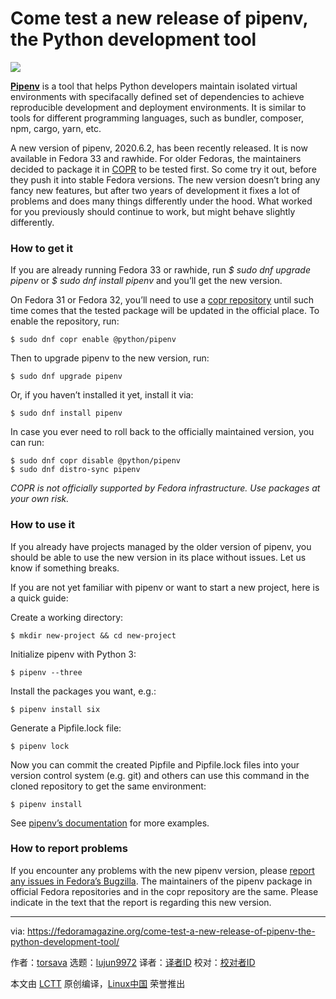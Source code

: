 [#]: collector: (lujun9972)
[#]: translator: (geekpi)
[#]: reviewer: ( )
[#]: publisher: ( )
[#]: url: ( )
[#]: subject: (Come test a new release of pipenv, the Python development tool)
[#]: via: (https://fedoramagazine.org/come-test-a-new-release-of-pipenv-the-python-development-tool/)
[#]: author: (torsava https://fedoramagazine.org/author/torsava/)

Come test a new release of pipenv, the Python development tool
======

![][1]

**[Pipenv][2]** is a tool that helps Python developers maintain isolated virtual environments with specifacally defined set of dependencies to achieve reproducible development and deployment environments. It is similar to tools for different programming languages, such as bundler, composer, npm, cargo, yarn, etc.

A new version of pipenv, 2020.6.2, has been recently released. It is now available in Fedora 33 and rawhide. For older Fedoras, the maintainers decided to package it in [COPR][3] to be tested first. So come try it out, before they push it into stable Fedora versions. The new version doesn’t bring any fancy new features, but after two years of development it fixes a lot of problems and does many things differently under the hood. What worked for you previously should continue to work, but might behave slightly differently.

### How to get it

If you are already running Fedora 33 or rawhide, run _$ sudo dnf upgrade pipenv_ or _$ sudo dnf install pipenv_ and you’ll get the new version.

On Fedora 31 or Fedora 32, you’ll need to use a [copr repository][3] until such time comes that the tested package will be updated in the official place. To enable the repository, run:

```
$ sudo dnf copr enable @python/pipenv
```

Then to upgrade pipenv to the new version, run:

```
$ sudo dnf upgrade pipenv
```

Or, if you haven’t installed it yet, install it via:

```
$ sudo dnf install pipenv
```

In case you ever need to roll back to the officially maintained version, you can run:

```
$ sudo dnf copr disable @python/pipenv
$ sudo dnf distro-sync pipenv
```

_COPR is not officially supported by Fedora infrastructure. Use packages at your own risk._

### How to use it

If you already have projects managed by the older version of pipenv, you should be able to use the new version in its place without issues. Let us know if something breaks.

If you are not yet familiar with pipenv or want to start a new project, here is a quick guide:

Create a working directory:

```
$ mkdir new-project && cd new-project
```

Initialize pipenv with Python 3:

```
$ pipenv --three
```

Install the packages you want, e.g.:

```
$ pipenv install six
```

Generate a Pipfile.lock file:

```
$ pipenv lock
```

Now you can commit the created Pipfile and Pipfile.lock files into your version control system (e.g. git) and others can use this command in the cloned repository to get the same environment:

```
$ pipenv install
```

See [pipenv’s documentation][4] for more examples.

### How to report problems

If you encounter any problems with the new pipenv version, please [report any issues in Fedora’s Bugzilla][5]. The maintainers of the pipenv package in official Fedora repositories and in the copr repository are the same. Please indicate in the text that the report is regarding this new version.

--------------------------------------------------------------------------------

via: https://fedoramagazine.org/come-test-a-new-release-of-pipenv-the-python-development-tool/

作者：[torsava][a]
选题：[lujun9972][b]
译者：[译者ID](https://github.com/译者ID)
校对：[校对者ID](https://github.com/校对者ID)

本文由 [LCTT](https://github.com/LCTT/TranslateProject) 原创编译，[Linux中国](https://linux.cn/) 荣誉推出

[a]: https://fedoramagazine.org/author/torsava/
[b]: https://github.com/lujun9972
[1]: https://fedoramagazine.org/wp-content/uploads/2018/06/pipenv-install-816x345.jpg
[2]: https://github.com/pypa/pipenv
[3]: https://copr.fedorainfracloud.org/coprs/g/python/pipenv/
[4]: https://pipenv.pypa.io/en/latest/install/
[5]: https://bugzilla.redhat.com/enter_bug.cgi?product=Fedora&component=pipenv

